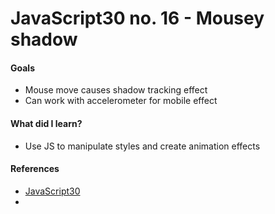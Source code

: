 # JavaScript30 no. 16 - Mousey shadow

[]()

#### Goals
* Mouse move causes shadow tracking effect
* Can work with accelerometer for mobile effect

#### What did I learn?
* Use JS to manipulate styles and create animation effects

#### References
* [JavaScript30](https://javascript30.com/)
* 